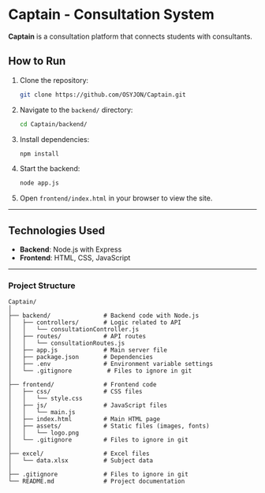 
# Captain - Consultation System

**Captain** is a consultation platform that connects students with consultants.

##  How to Run

1. Clone the repository:
   ```bash
   git clone https://github.com/OSYJON/Captain.git
   ```

2. Navigate to the `backend/` directory:
   ```bash
   cd Captain/backend/
   ```

3. Install dependencies:
   ```bash
   npm install
   ```

4. Start the backend:
   ```bash
   node app.js
   ```

5. Open `frontend/index.html` in your browser to view the site.

---

##  Technologies Used

- **Backend**: Node.js with Express
- **Frontend**: HTML, CSS, JavaScript

---

### Project Structure

```
Captain/
│
├── backend/               # Backend code with Node.js
│   ├── controllers/       # Logic related to API
│   │   └── consultationController.js
│   ├── routes/            # API routes
│   │   └── consultationRoutes.js
│   ├── app.js             # Main server file
│   ├── package.json       # Dependencies
│   ├── .env               # Environment variable settings
│   └── .gitignore          # Files to ignore in git
│
├── frontend/              # Frontend code
│   ├── css/               # CSS files
│   │   └── style.css
│   ├── js/                # JavaScript files
│   │   └── main.js
│   ├── index.html         # Main HTML page
│   ├── assets/            # Static files (images, fonts)
│   │   └── logo.png
│   └── .gitignore         # Files to ignore in git
│
├── excel/                 # Excel files
│   └── data.xlsx          # Subject data
│
├── .gitignore             # Files to ignore in git
└── README.md              # Project documentation
```